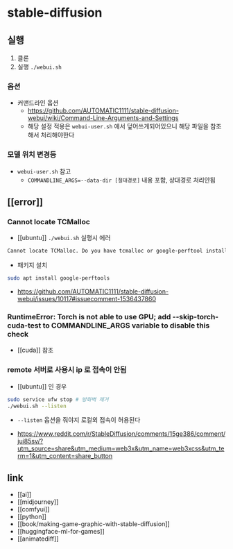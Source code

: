# stable-diffusion

## 실행
1. 클론
2. 실행 `./webui.sh`

### 옵션
- 커맨드라인 옵션
  + https://github.com/AUTOMATIC1111/stable-diffusion-webui/wiki/Command-Line-Arguments-and-Settings
  - 해당 설정 적용은 `webui-user.sh` 에서 덮어쓰게되어있으니 해당 파일을 참조해서 처리해야한다

###  모델 위치 변경등
- `webui-user.sh` 참고
  - `COMMANDLINE_ARGS=--data-dir [절대경로]` 내용 포함, 상대경로 처리안됨
 

## [[error]]
### Cannot locate TCMalloc
- [[ubuntu]] `./webui.sh` 실행시 에러
```sh 
Cannot locate TCMalloc. Do you have tcmalloc or google-perftool installed on your system? (improves CPU memory usage)
```
  - 패키지 설치
  ```sh 
  sudo apt install google-perftools
  ```
  + https://github.com/AUTOMATIC1111/stable-diffusion-webui/issues/10117#issuecomment-1536437860

### RuntimeError: Torch is not able to use GPU; add --skip-torch-cuda-test to COMMANDLINE_ARGS variable to disable this check
- [[cuda]] 참조

### remote 서버로 사용시 ip 로 접속이 안됨
- [[ubuntu]] 인 경우
```sh
sudo service ufw stop # 방화벽 제거
./webui.sh --listen
```
  - `--listen` 옵션을 줘야지 로컬외 접속이 허용된다
  + https://www.reddit.com/r/StableDiffusion/comments/15ge386/comment/jui85sv/?utm_source=share&utm_medium=web3x&utm_name=web3xcss&utm_term=1&utm_content=share_button

## link
- [[ai]]
- [[midjourney]]
- [[comfyui]]
- [[python]]
- [[book/making-game-graphic-with-stable-diffusion]]
- [[huggingface-ml-for-games]]
- [[animatediff]]
